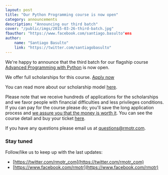 ```yaml
---
layout: post
title: "Our Python Programming course is now open"
category: announcements
description: "Announcing our third batch"
cover: "/public/imgs/2015-03-26-third-batch.jpg"
fbauthor: "https://www.facebook.com/santiago.basulto"ens
author:
    name: "Santiago Basulto"
    link: "https://twitter.com/santiagobasulto"
---
```


We're happy to announce that the third batch for our flagship course [Advanced Programming with Python](http://bit.ly/rmotr-batch-3) is now open.

We offer full scholarships for this course. [Apply now](http://bit.ly/apply-for-batch-3)

You can read more about our scholarship model [here](/announcements/2015/03/29/new-scholarship-model/).

Please note that we receive hundreds of applications for the scholarships and we favor people with financial difficulties and less privileges conditions. If you can pay for the course please do; you'll save the long application process and [we assure you that the money is worth it](http://rmotr.com/#testimonials). You can see the course detail and buy your ticket [here](http://bit.ly/rmotr-batch-3).

If you have any questions please email us at [questions@rmotr.com](mailto:questions@rmotr.com).

### Stay tuned

Follow/like us to keep up with the last updates:

* [https://twitter.com/rmotr_com](https://twitter.com/rmotr_com)
* [https://www.facebook.com/rmotr](https://www.facebook.com/rmotr)
